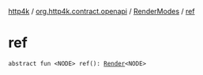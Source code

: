 [http4k](../../index.md) / [org.http4k.contract.openapi](../index.md) / [RenderModes](index.md) / [ref](./ref.md)

# ref

`abstract fun <NODE> ref(): `[`Render`](../-render.md)`<NODE>`